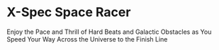 # X-Spec Space Racer
Enjoy the Pace and Thrill of Hard Beats and Galactic Obstacles as You Speed Your Way Across the Universe to the Finish Line
